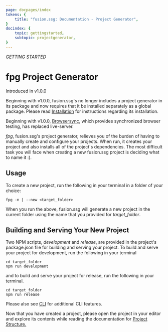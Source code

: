 ```yaml
---
page: docpages/index
tokens: {
    title: "fusion.ssg: Documentation - Project Generator",
}
docindex: {
    topic: gettingstarted,
    subtopic: projectgenerator,
}
---
```


<em>GETTING STARTED</em>

# fpg Project Generator

<p class="ver">Introduced in v1.0.0</p>

<p class="info">Beginning with v1.0.0, fusion.ssg's no longer includes a project generator in its package and now requires that it be installed separately as a global package. Please read <a href="{baseURL}/docs/installation">Installation</a> for instructions regarding its installation.</p>

<p class="info">Beginning with v1.0.0, <a href="https://browsersync.io/">Browsersync</a>, which provides synchronized browser testing, has replaced live-server.</p>

_fpg_, fusion.ssg's project generator,  relieves you of the burden of having to manually create and configure your projects. When run, it creates your project and also installs all of the project's dependencies. The most difficult task you will face when creating a new fusion.ssg project is deciding what to name it :).

## Usage

To create a new project, run the following in your terminal in a folder of your choice:

```shell
fpg -n | --new <target_folder>
```

When you run the above, fusion.ssg will generate a new project in the current folder using the name that you provided for _target_folder_.

## Building and Serving Your New Project

Two NPM scripts, _development_ and _release_, are provided in the project's package.json file for building and serving your project. To build and serve your project for development, run the following in your terminal

```shell
cd target_folder
npm run development
```
and to build and serve your project for release, run the following in your terminal.

```shell
cd target_folder
npm run release
```
<p class="info">Please also see <a href="{baseURL}/docs/cli">CLI</a> for additional CLI features.</p>

Now that you have created a project, please open the project in your editor and explore its contents while reading the documentation for <a href="{baseURL}/docs/projectstructure">Project Structure.</a>
